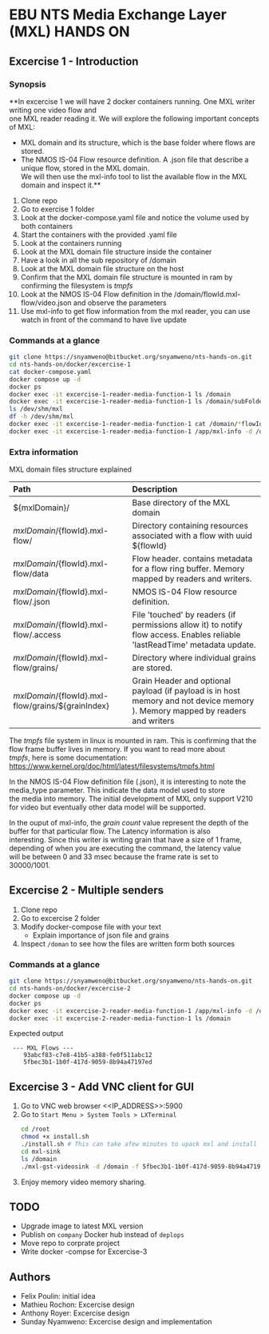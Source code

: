 # EBU NTS Media Exchange Layer (MXL) HANDS ON

## Excercise 1 - Introduction

### Synopsis


**In excercise 1 we will have 2 docker containers running. One MXL writer writing one video flow and  
one MXL reader reading it. We will explore the following important concepts of MXL:  
 - MXL domain and its structure, which is the base folder where flows are stored.  
 - The NMOS IS-04 Flow resource definition. A .json file that describe a unique flow, stored in the MXL domain.  
 We will then use the mxl-info tool to list the available flow in the MXL domain and inspect it.**


1. Clone repo
1. Go to exercise 1 folder
1. Look at the docker-compose.yaml file and notice the volume used by both containers
1. Start the containers with the provided .yaml file
1. Look at the containers running
1. Look at the MXL domain file structure inside the container
1. Have a look in all the sub repository of /domain
1. Look at the MXL domain file structure on the host
1. Confirm that the MXL domain file structure is mounted in ram by confirming the filesystem is *tmpfs*
1. Look at the NMOS IS-04 Flow definition in the /domain/flowId.mxl-flow/video.json and observe the parameters
1. Use mxl-info to get flow information from the mxl reader, you can use watch in front of the command to have live update

### Commands at a glance

```sh
git clone https://snyamweno@bitbucket.org/snyamweno/nts-hands-on.git
cd nts-hands-on/docker/excercise-1
cat docker-compose.yaml
docker compose up -d
docker ps
docker exec -it excercise-1-reader-media-function-1 ls /domain
docker exec -it excercise-1-reader-media-function-1 ls /domain/subFolders
ls /dev/shm/mxl
df -h /dev/shm/mxl
docker exec -it excercise-1-reader-media-function-1 cat /domain/*flowId.mxl-flow/video.json*
docker exec -it excercise-1-reader-media-function-1 /app/mxl-info -d /domain -f *flowId*
```

### Extra information

MXL domain files structure explained

|Path|Description|
|:---|:----------|
|${mxlDomain}/|Base directory of the MXL domain|
|${mxlDomain}/${flowId}.mxl-flow/|Directory containing resources associated with a flow with uuid ${flowId}|
|${mxlDomain}/${flowId}.mxl-flow/data|Flow header. contains metadata for a flow ring buffer. Memory mapped by readers and writers.|
|${mxlDomain}/${flowId}.mxl-flow/.json|NMOS IS-04 Flow resource definition.|
|${mxlDomain}/${flowId}.mxl-flow/.access|File 'touched' by readers (if permissions allow it) to notify flow access. Enables reliable 'lastReadTime' metadata update.|
|${mxlDomain}/${flowId}.mxl-flow/grains/|Directory where individual grains are stored.|
|${mxlDomain}/${flowId}.mxl-flow/grains/${grainIndex}|Grain Header and optional payload (if payload is in host memory and not device memory ). Memory mapped by readers and writers|

The *tmpfs* file system in linux is mounted in ram. This is confirming that the flow frame buffer lives in memory. If you want to read more about  
*tmpfs*, here is some documentation: https://www.kernel.org/doc/html/latest/filesystems/tmpfs.html

In the NMOS IS-04 Flow definition file (.json), it is interesting to note the media_type parameter. This indicate the data model used to store  
the media into memory. The initial development of MXL only support V210 for video but eventually other data model will be supported.

In the ouput of mxl-info, the *grain count* value represent the depth of the buffer for that particular flow. The Latency information is also  
interesting. Since this writer is writing grain that have a size of 1 frame, depending of when you are executing the command, the latency value  
will be between 0 and 33 msec because the frame rate is set to 30000/1001.

## Excercise 2 - Multiple senders

1. Clone repo
1. Go to excercise 2 folder
1. Modify docker-compose file with your text 
	* Explain importance of json file and grains
1. Inspect `/doman` to see how the files are written form both sources
 

### Commands at a glance

```sh
git clone https://snyamweno@bitbucket.org/snyamweno/nts-hands-on.git
cd nts-hands-on/docker/excercise-2
docker compose up -d
docker ps
docker exec -it excercise-2-reader-media-function-1 /app/mxl-info -d /domain -l
docker exec -it excercise-2-reader-media-function-1 ls /domain
```
Expected output

```
 --- MXL Flows ---
	93abcf83-c7e8-41b5-a388-fe0f511abc12
	5fbec3b1-1b0f-417d-9059-8b94a47197ed
```

## Excercise 3 - Add VNC client for GUI

1. Go to VNC web browser <<IP_ADDRESS>>:5900
1. Go to `Start Menu > System Tools > LXTerminal`
	```sh
	cd /root
	chmod +x install.sh
	./install.sh # This can take afew minutes to upack mxl and install gstreamer
	cd mxl-sink
	ls /domain
	./mxl-gst-videosink -d /domain -f 5fbec3b1-1b0f-417d-9059-8b94a47197ed # change flowID from ls command
	```
1. Enjoy memory video memory sharing.

## TODO

* Upgrade image to latest MXL version
* Publish on `company` Docker hub instead of `deplops`
* Move repo to corprate project
* Write docker -compse for Excercise-3

## Authors

* Felix Poulin: initial idea
* Mathieu Rochon: Excercise design
* Anthony Royer: Excercise design
* Sunday Nyamweno: Excercise design and implementation 

